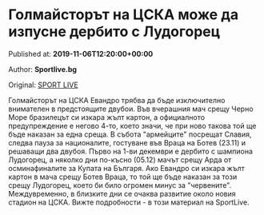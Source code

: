 
# Голмайсторът на ЦСКА може да изпусне дербито с Лудогорец

Published at: **2019-11-06T12:20:00+00:00**

Author: **Sportlive.bg**

Original: [SPORT LIVE](https://www.sportlive.bg/bgfootball/cska/golmajstoryt-na-cska-mozhe-da-izpusne-derbito-s-ludogorec-1403424.html)

Голмайсторът на ЦСКА Евандро трябва да бъде изключително внимателен в предстоящите двубои. Във вчерашния мач срещу Черно Море бразилецът си изкара жълт картон, а официалното предупреждение е негово 4-то, което значи, че при ново такова той ще бъде наказан за една среща.
В събота "армейците" посрещат Славия, следва пауза за националите, гостуване във Враца на Ботев (23.11) и решаващи два двубоя. Първо на 1-ви декември е дербито с шампиона Лудогорец, а няколко дни по-късно (05.12) мачът срещу Арда от осминафиналите за Купата на Българя.
Ако Евандро си изкара жълт картон в мача срещу Ботев Враца, то той ще бъде наказан за този срещу Лудогорец, което би било огромен минус за "червените". Междувременно, в близките дни се очаква развитие около новия стадион на ЦСКА. Вижте подробности - в този материал на SportLive.
